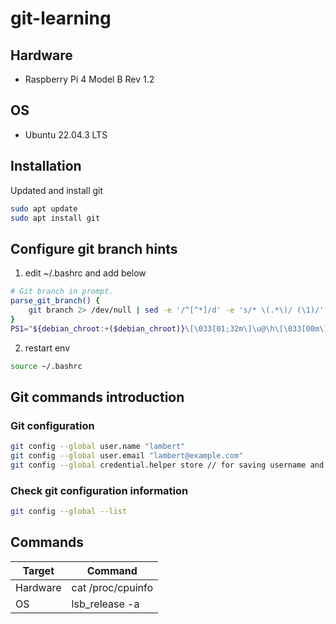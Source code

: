 # git-learning
## Hardware
- Raspberry Pi 4 Model B Rev 1.2

## OS
- Ubuntu 22.04.3 LTS

## Installation
Updated and install git
```sh
sudo apt update
sudo apt install git
```

## Configure git branch hints
1. edit ~/.bashrc and add below
```sh
# Git branch in prompt.
parse_git_branch() {
    git branch 2> /dev/null | sed -e '/^[^*]/d' -e 's/* \(.*\)/ (\1)/'
}
PS1="${debian_chroot:+($debian_chroot)}\[\033[01;32m\]\u@\h\[\033[00m\]:\[\033[01;34m\]\w\[\033[31m\]\$(parse_git_branch)\[\033[00m\] $ "
```
2. restart env
```sh
source ~/.bashrc
```

## Git commands introduction
### Git configuration
```sh
git config --global user.name "lambert"
git config --global user.email "lambert@example.com"
git config --global credential.helper store // for saving username and password to avoid input per every time
```
### Check git configuration information
```sh
git config --global --list
```



## Commands
| Target | Command |
| ------ | ------ |
| Hardware | cat /proc/cpuinfo |
| OS | lsb_release -a |

